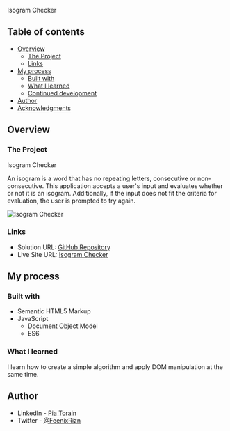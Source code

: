 Isogram Checker

## Table of contents

- [Overview](#overview)
  - [The Project](#the-challenge)
  - [Links](#links)
- [My process](#my-process)
  - [Built with](#built-with)
  - [What I learned](#what-i-learned)
  - [Continued development](#continued-development)
- [Author](#author)
- [Acknowledgments](#acknowledgments)

## Overview

### The Project

Isogram Checker

An isogram is a word that has no repeating letters, consecutive or non-consecutive. This application accepts a user's input and evaluates whether or not it is an isogram. Additionally, if the input does not fit the criteria for evaluation, the user is prompted to try again. 

![Isogram Checker](https://user-images.githubusercontent.com/66088725/124177675-62425b00-da65-11eb-9035-50ad775ead50.JPG)


### Links

- Solution URL: [GitHub Repository](https://github.com/Pia007/RandomQuoteAndColorGenerator)
- Live Site URL: [Isogram Checker](https://pia007.github.io/RandomQuoteAndColorGenerator/)

## My process

### Built with

- Semantic HTML5 Markup
- JavaScript
  - Document Object Model
  - ES6 

### What I learned

I learn how to create a simple algorithm and apply DOM manipulation at the same time.

## Author

- LinkedIn - [Pia Torain](https://www.linkedin.com/in/pia-torain-dev)
- Twitter - [@FeenixRizn](https://www.twitter.com/)
